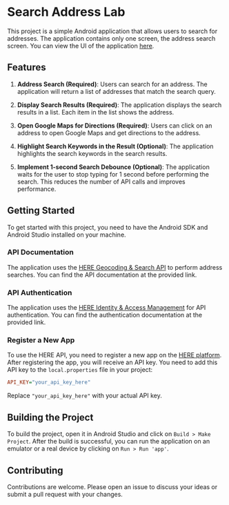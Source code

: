 # Search Address Lab

This project is a simple Android application that allows users to search for addresses. The application contains only one screen, the address search screen. You can view the UI of the application [here](https://giphy.com/gifs/IVf4fSVuOWw0MMLN4L).

## Features

1. **Address Search (Required)**: Users can search for an address. The application will return a list of addresses that match the search query.

2. **Display Search Results (Required)**: The application displays the search results in a list. Each item in the list shows the address.

3. **Open Google Maps for Directions (Required)**: Users can click on an address to open Google Maps and get directions to the address.

4. **Highlight Search Keywords in the Result (Optional)**: The application highlights the search keywords in the search results.

5. **Implement 1-second Search Debounce (Optional)**: The application waits for the user to stop typing for 1 second before performing the search. This reduces the number of API calls and improves performance.

## Getting Started

To get started with this project, you need to have the Android SDK and Android Studio installed on your machine.

### API Documentation

The application uses the [HERE Geocoding & Search API](https://www.here.com/docs/bundle/geocoding-and-search-api-v7-api-reference/page/index.html) to perform address searches. You can find the API documentation at the provided link.

### API Authentication

The application uses the [HERE Identity & Access Management](https://www.here.com/docs/bundle/identity-and-access-management-developer-guide/page/topics/app-authentication.html) for API authentication. You can find the authentication documentation at the provided link.

### Register a New App

To use the HERE API, you need to register a new app on the [HERE platform](https://platform.here.com/admin/apps). After registering the app, you will receive an API key. You need to add this API key to the `local.properties` file in your project:

```ini
API_KEY="your_api_key_here"
```

Replace `"your_api_key_here"` with your actual API key.

## Building the Project

To build the project, open it in Android Studio and click on `Build > Make Project`. After the build is successful, you can run the application on an emulator or a real device by clicking on `Run > Run 'app'`.

## Contributing

Contributions are welcome. Please open an issue to discuss your ideas or submit a pull request with your changes.
